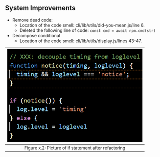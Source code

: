 ## System Improvements
- Remove dead code:
    - Location of the code smell: cli/lib/utils/did-you-mean.js/line 6. 
    - Deleted the following line of code: `const cmd = await npm.cmd(str)`
- Decompose conditional
    - Location of the code smell: cli/lib/utils/display.js/lines 43-47.


| ![Conditional decomposed](images/if_refactor.png) |
| :-: |
| Figure x.2: Picture of if statement after refactoring |